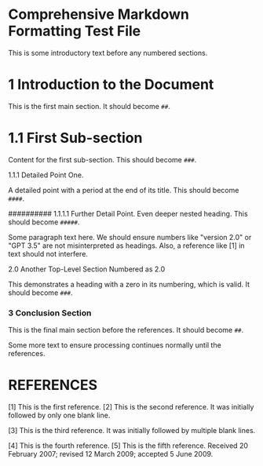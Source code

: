 # Comprehensive Markdown Formatting Test File

This is some introductory text before any numbered sections.

# 1 Introduction to the Document

This is the first main section. It should become `##`.

# 1.1 First Sub-section

Content for the first sub-section. This should become `###`.

1.1.1 Detailed Point One.

A detailed point with a period at the end of its title. This should become `####`.

########## 1.1.1.1 Further Detail Point. Even deeper nested heading. This should become `#####`.

Some paragraph text here. We should ensure numbers like "version 2.0" or "GPT 3.5" are not misinterpreted as headings. Also, a reference like [1] in text should not interfere.

2.0 Another Top-Level Section Numbered as 2.0

This demonstrates a heading with a zero in its numbering, which is valid. It should become `###`.

### 3 Conclusion Section

This is the final main section before the references. It should become `##`.

Some more text to ensure processing continues normally until the references.

# REFERENCES

[1] This is the first reference.
[2] This is the second reference. It was initially followed by only one blank line.

[3] This is the third reference. It was initially followed by multiple blank lines.


[4] This is the fourth reference.
[5] This is the fifth reference.
Received 20 February 2007; revised 12 March 2009; accepted 5 June 2009.
